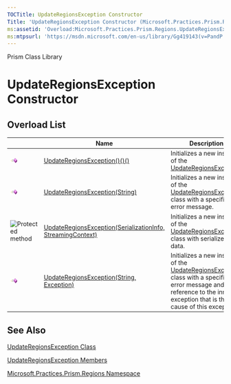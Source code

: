 ```yaml
---
TOCTitle: UpdateRegionsException Constructor
Title: 'UpdateRegionsException Constructor (Microsoft.Practices.Prism.Regions)'
ms:assetid: 'Overload:Microsoft.Practices.Prism.Regions.UpdateRegionsException.\#ctor'
ms:mtpsurl: 'https://msdn.microsoft.com/en-us/library/Gg419143(v=PandP.50)'
---
```


Prism Class Library

UpdateRegionsException Constructor
==================================

Overload List
-------------

<table>

<thead>
<tr class="header">
<th> </th>
<th>Name</th>
<th>Description</th>
</tr>
</thead>
<tbody>
<tr class="odd">
<td><img src="images/public-method.gif" title="Public method" /></td>
<td><a href="https://msdn.microsoft.com/library/microsoft.practices.prism.regions.updateregionsexception.">UpdateRegionsException()()()</a></td>
<td><div class="summary">
Initializes a new instance of the <a href="https://msdn.microsoft.com/library/microsoft.practices.prism.regions.updateregionsexception">UpdateRegionsException</a>
</div></td>
</tr>
<tr class="even">
<td><img src="images/public-method.gif" title="Public method" /></td>
<td><a href="https://msdn.microsoft.com/library/microsoft.practices.prism.regions.updateregionsexception.">UpdateRegionsException(String)</a></td>
<td><div class="summary">
Initializes a new instance of the <a href="https://msdn.microsoft.com/library/microsoft.practices.prism.regions.updateregionsexception">UpdateRegionsException</a> class with a specified error message.
</div></td>
</tr>
<tr class="odd">
<td><img src="https://msdn.microsoft.com/en-us/Gg419143.protmethod(en-us,PandP.50).gif" title="Protected method" /></td>
<td><a href="https://msdn.microsoft.com/library/microsoft.practices.prism.regions.updateregionsexception.">UpdateRegionsException(SerializationInfo, StreamingContext)</a></td>
<td><div class="summary">
Initializes a new instance of the <a href="https://msdn.microsoft.com/library/microsoft.practices.prism.regions.updateregionsexception">UpdateRegionsException</a> class with serialized data.
</div></td>
</tr>
<tr class="even">
<td><img src="images/public-method.gif" title="Public method" /></td>
<td><a href="https://msdn.microsoft.com/library/microsoft.practices.prism.regions.updateregionsexception.">UpdateRegionsException(String, Exception)</a></td>
<td><div class="summary">
Initializes a new instance of the <a href="https://msdn.microsoft.com/library/microsoft.practices.prism.regions.updateregionsexception">UpdateRegionsException</a> class with a specified error message and a reference to the inner exception that is the cause of this exception.
</div></td>
</tr>
</tbody>
</table>

See Also
--------


[UpdateRegionsException Class](https://msdn.microsoft.com/en-us/library/microsoft.practices.prism.regions.updateregionsexception(v=pandp.50))

[UpdateRegionsException Members](https://msdn.microsoft.com/en-us/library/microsoft.practices.prism.regions.updateregionsexception_members(v=pandp.50))

[Microsoft.Practices.Prism.Regions Namespace](https://msdn.microsoft.com/en-us/library/microsoft.practices.prism.regions(v=pandp.50))
